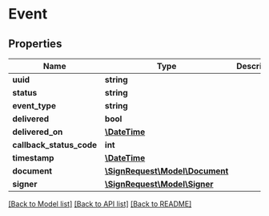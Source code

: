 # Event

## Properties
Name | Type | Description | Notes
------------ | ------------- | ------------- | -------------
**uuid** | **string** |  | [optional] 
**status** | **string** |  | [optional] 
**event_type** | **string** |  | [optional] 
**delivered** | **bool** |  | [optional] 
**delivered_on** | [**\DateTime**](\DateTime.md) |  | [optional] 
**callback_status_code** | **int** |  | [optional] 
**timestamp** | [**\DateTime**](\DateTime.md) |  | [optional] 
**document** | [**\SignRequest\Model\Document**](Document.md) |  | [optional] 
**signer** | [**\SignRequest\Model\Signer**](Signer.md) |  | [optional] 

[[Back to Model list]](../README.md#documentation-for-models) [[Back to API list]](../README.md#documentation-for-api-endpoints) [[Back to README]](../README.md)


